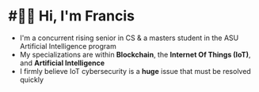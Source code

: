﻿# #⃣⛓ Hi, I'm Francis
- I'm a concurrent rising senior in CS & a masters student in the ASU Artificial Intelligence program
- My specializations are within **Blockchain**, the **Internet Of Things (IoT)**, and **Artificial Intelligence**
- I firmly believe IoT cybersecurity is a **huge** issue that must be resolved quickly